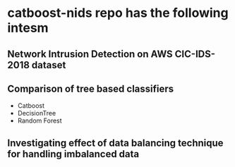 # catboost-nids repo has the following intesm
## Network Intrusion Detection on AWS CIC-IDS-2018 dataset
## Comparison of tree based classifiers
  - Catboost 
  - DecisionTree 
  - Random Forest
## Investigating effect of data balancing technique for handling imbalanced data
